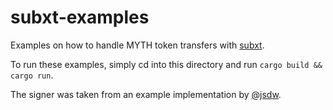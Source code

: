 # subxt-examples

Examples on how to handle MYTH token transfers with [subxt](https://github.com/paritytech/subxt).

To run these examples, simply cd into this directory and run `cargo build && cargo run`.

The signer was taken from an example implementation by [@jsdw](https://github.com/jsdw).
